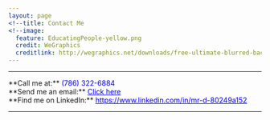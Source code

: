 ```yaml
---
layout: page
<!--title: Contact Me
<!--image:
  feature: EducatingPeople-yellow.png
  credit: WeGraphics
  creditlink: http://wegraphics.net/downloads/free-ultimate-blurred-background-pack/ -->
---
```


<hr/>
**Call me at:** <span style="color: blue">(786) 322-6884</span></br>
**Send me an email:** <a style="color: blue" href="mailto:dunieskiotano.trainer@gmail.com">Click here</a></br>
**Find me on LinkedIn:** <a style="color: blue" href="https://www.linkedin.com/in/mr-d-80249a152">https://www.linkedin.com/in/mr-d-80249a152</a>
<hr/>



